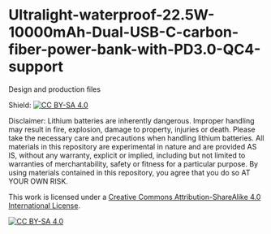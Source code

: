 # Ultralight-waterproof-22.5W-10000mAh-Dual-USB-C-carbon-fiber-power-bank-with-PD3.0-QC4-support
Design and production files

Shield: [![CC BY-SA 4.0][cc-by-sa-shield]][cc-by-sa]

Disclaimer: Lithium batteries are inherently dangerous. Improper handling may result in fire, explosion, damage to property, injuries or death. Please take the necessary care and precautions when handling lithium batteries. All materials in this repository are experimental in nature and are provided AS IS, without any warranty, explicit or implied, including but not limited to warranties of merchantability, safety or fitness for a particular purpose. By using materials contained in this repository, you agree that you do so AT YOUR OWN RISK. 

This work is licensed under a
[Creative Commons Attribution-ShareAlike 4.0 International License][cc-by-sa].

[![CC BY-SA 4.0][cc-by-sa-image]][cc-by-sa]

[cc-by-sa]: http://creativecommons.org/licenses/by-sa/4.0/
[cc-by-sa-image]: https://licensebuttons.net/l/by-sa/4.0/88x31.png
[cc-by-sa-shield]: https://img.shields.io/badge/License-CC%20BY--SA%204.0-lightgrey.svg

